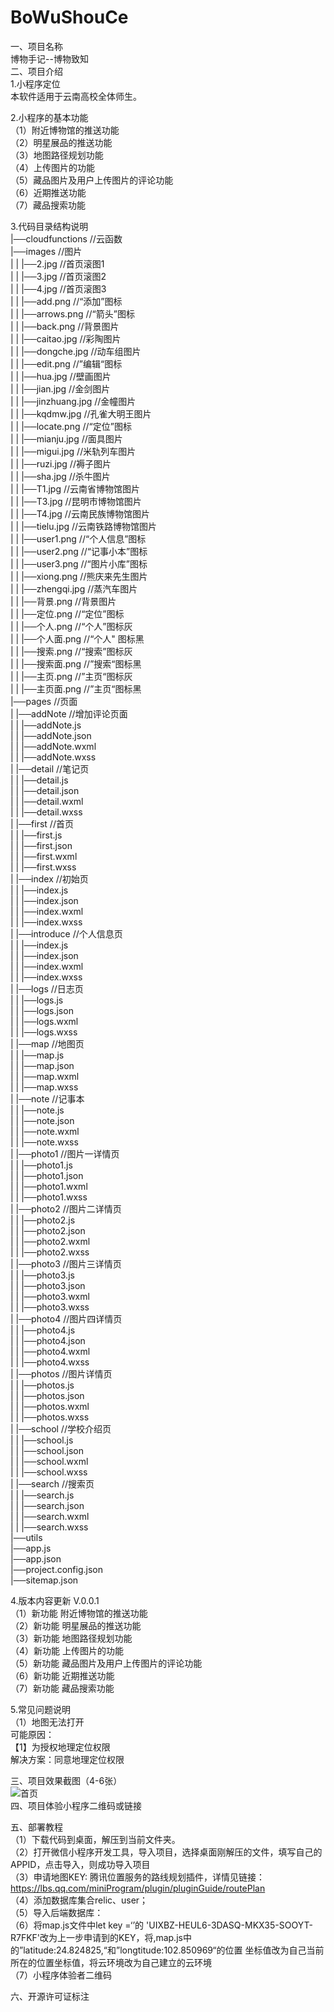 # BoWuShouCe

一、项目名称  
博物手记--博物致知  
二、项目介绍  
1.小程序定位  
本软件适用于云南高校全体师生。  

2.小程序的基本功能  
（1）附近博物馆的推送功能  
（2）明星展品的推送功能  
（3）地图路径规划功能  
（4）上传图片的功能  
（5）藏品图片及用户上传图片的评论功能  
（6）近期推送功能  
（7）藏品搜索功能  

3.代码目录结构说明  
|──cloudfunctions		//云函数  
|──images		//图片  
|     |     |──2.jpg		//首页滚图1  
|     |     |──3.jpg		//首页滚图2  
|     |     |──4.jpg  	//首页滚图3  
|     |     |──add.png		//“添加”图标  
|     |     |──arrows.png	//“箭头”图标  
|     |     |──back.png		//背景图片  
|     |     |──caitao.jpg	//彩陶图片  
|     |     |──dongche.jpg	//动车组图片  
|     |     |──edit.png		//”编辑“图标  
|     |     |──hua.jpg		//壁画图片  
|     |     |──jian.jpg		//金剑图片  
|     |     |──jinzhuang.jpg	//金幢图片  
|     |     |──kqdmw.jpg	//孔雀大明王图片  
|     |     |──locate.png	//“定位”图标  
|     |     |──mianju.jpg	//面具图片  
|     |     |──migui.jpg	//米轨列车图片  
|     |     |──ruzi.jpg		//褥子图片  
|     |     |──sha.jpg		//杀牛图片  
|     |     |──T1.jpg		//云南省博物馆图片  
|     |     |──T3.jpg		//昆明市博物馆图片  
|     |     |──T4.jpg		//云南民族博物馆图片  
|     |     |──tielu.jpg		//云南铁路博物馆图片  
|     |     |──user1.png	//“个人信息”图标  
|     |     |──user2.png	//“记事小本”图标  
|     |     |──user3.png	//“图片小库”图标  
|     |     |──xiong.png	//熊庆来先生图片  
|     |     |──zhengqi.jpg	//蒸汽车图片  
|     |     |──背景.png		//背景图片  
|     |     |──定位.png		//“定位”图标  
|     |     |──个人.png		//“个人”图标灰  
|     |     |──个人面.png	//“个人"  图标黑  
|     |     |──搜索.png		//“搜索”图标灰  
|     |     |──搜索面.png	//”搜索“图标黑  
|     |     |──主页.png		//”主页“图标灰  
|     |     |──主页面.png	//”主页“图标黑  
|──pages			//页面  
|     |──addNote		//增加评论页面  
|     |     |──addNote.js  
|     |     |──addNote.json  
|     |     |──addNote.wxml  
|     |     |──addNote.wxss  
|     |──detail		//笔记页  
|     |     |──detail.js  
|     |     |──detail.json  
|     |     |──detail.wxml  
|     |     |──detail.wxss  
|     |──first		//首页  
|     |     |──first.js  
|     |     |──first.json  
|     |     |──first.wxml  
|     |     |──first.wxss  
|     |──index		//初始页  
|     |     |──index.js  
|     |     |──index.json  
|     |     |──index.wxml  
|     |     |──index.wxss  
|     |──introduce		//个人信息页  
|     |     |──index.js  
|     |     |──index.json  
|     |     |──index.wxml  
|     |     |──index.wxss  
|     |──logs		//日志页  
|     |     |──logs.js  
|     |     |──logs.json  
|     |     |──logs.wxml  
|     |     |──logs.wxss  
|     |──map		//地图页  
|     |     |──map.js  
|     |     |──map.json  
|     |     |──map.wxml  
|     |     |──map.wxss  
|     |──note		//记事本  
|     |     |──note.js  
|     |     |──note.json  
|     |     |──note.wxml  
|     |     |──note.wxss  
|     |──photo1		//图片一详情页  
|     |     |──photo1.js  
|     |     |──photo1.json  
|     |     |──photo1.wxml  
|     |     |──photo1.wxss  
|     |──photo2		//图片二详情页  
|     |     |──photo2.js  
|     |     |──photo2.json  
|     |     |──photo2.wxml  
|     |     |──photo2.wxss  
|     |──photo3		//图片三详情页  
|     |     |──photo3.js  
|     |     |──photo3.json  
|     |     |──photo3.wxml  
|     |     |──photo3.wxss  
|     |──photo4		//图片四详情页  
|     |     |──photo4.js  
|     |     |──photo4.json  
|     |     |──photo4.wxml  
|     |     |──photo4.wxss  
|     |──photos		//图片详情页  
|     |     |──photos.js  
|     |     |──photos.json  
|     |     |──photos.wxml  
|     |     |──photos.wxss  
|     |──school		//学校介绍页  
|     |     |──school.js  
|     |     |──school.json  
|     |     |──school.wxml  
|     |     |──school.wxss  
|     |──search		//搜索页  
|     |     |──search.js  
|     |     |──search.json  
|     |     |──search.wxml  
|     |     |──search.wxss  
|──utils  
|──app.js  
|──app.json  
|──project.config.json  
|──sitemap.json  

4.版本内容更新 V.0.0.1  
（1）新功能  附近博物馆的推送功能  
（2）新功能 明星展品的推送功能  
（3）新功能 地图路径规划功能  
（4）新功能 上传图片的功能  
（5）新功能 藏品图片及用户上传图片的评论功能  
（6）新功能 近期推送功能  
（7）新功能 藏品搜索功能  

5.常见问题说明  
（1）地图无法打开  
可能原因：  
【1】为授权地理定位权限  
解决方案：同意地理定位权限  



三、项目效果截图（4-6张）  
![首页](https://www.et.ynu.edu.cn/appdd/uploads/20181060025/4/111.jpg )  
四、项目体验小程序二维码或链接  

五、部署教程  
（1）下载代码到桌面，解压到当前文件夹。  
（2）打开微信小程序开发工具，导入项目，选择桌面刚解压的文件，填写自己的APPID，点击导入，则成功导入项目  
（3）申请地图KEY: 腾讯位置服务的路线规划插件，详情见链接：https://lbs.qq.com/miniProgram/plugin/pluginGuide/routePlan  
（4）添加数据库集合relic、user；  
（5）导入后端数据库：  
（6）将map.js文件中let key =‘’的 'UIXBZ-HEUL6-3DASQ-MKX35-SOOYT-R7FKF'改为上一步申请到的KEY，将,map.js中的”latitude:24.824825,“和”longtitude:102.850969“的位置
坐标值改为自己当前所在的位置坐标值，将云环境改为自己建立的云环境  
（7）小程序体验者二维码  


六、开源许可证标注  
